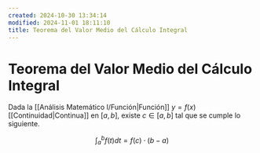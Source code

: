```yaml
---
created: 2024-10-30 13:34:14
modified: 2024-11-01 18:11:10
title: Teorema del Valor Medio del Cálculo Integral
---
```


# Teorema del Valor Medio del Cálculo Integral

Dada la [[Análisis Matemático I/Función|Función]] $y = f(x)$ [[Continuidad|Continua]] en $[a, b]$, existe $c \in [a, b]$ tal que se cumple lo siguiente.

$$
\int_a^b f(t) dt =
f(c) \cdot (b - a)
$$
